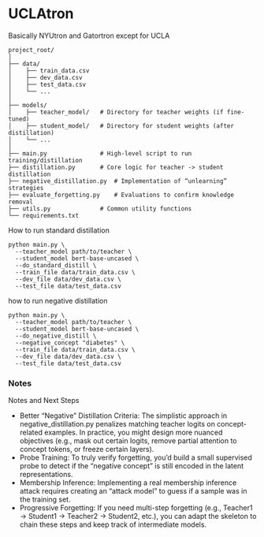 # UCLAtron
Basically NYUtron and Gatortron except for UCLA

```
project_root/
│
├── data/
│    ├── train_data.csv
│    ├── dev_data.csv
│    ├── test_data.csv
│    └── ...
│
├── models/
│    ├── teacher_model/   # Directory for teacher weights (if fine-tuned)
│    ├── student_model/   # Directory for student weights (after distillation)
│    └── ...
│
├── main.py               # High-level script to run training/distillation
├── distillation.py       # Core logic for teacher -> student distillation
├── negative_distillation.py  # Implementation of “unlearning” strategies
├── evaluate_forgetting.py    # Evaluations to confirm knowledge removal
├── utils.py              # Common utility functions
└── requirements.txt

```

How to run standard distillation

```
python main.py \
  --teacher_model path/to/teacher \
  --student_model bert-base-uncased \
  --do_standard_distill \
  --train_file data/train_data.csv \
  --dev_file data/dev_data.csv \
  --test_file data/test_data.csv
```

how to run negative distillation

```
python main.py \
  --teacher_model path/to/teacher \
  --student_model bert-base-uncased \
  --do_negative_distill \
  --negative_concept "diabetes" \
  --train_file data/train_data.csv \
  --dev_file data/dev_data.csv \
  --test_file data/test_data.csv
```

### Notes
Notes and Next Steps
- Better “Negative” Distillation Criteria: The simplistic approach in negative_distillation.py penalizes matching teacher logits on concept-related examples. In practice, you might design more nuanced objectives (e.g., mask out certain logits, remove partial attention to concept tokens, or freeze certain layers).
- Probe Training: To truly verify forgetting, you’d build a small supervised probe to detect if the “negative concept” is still encoded in the latent representations.
- Membership Inference: Implementing a real membership inference attack requires creating an “attack model” to guess if a sample was in the training set.
- Progressive Forgetting: If you need multi-step forgetting (e.g., Teacher1 -> Student1 -> Teacher2 -> Student2, etc.), you can adapt the skeleton to chain these steps and keep track of intermediate models.
